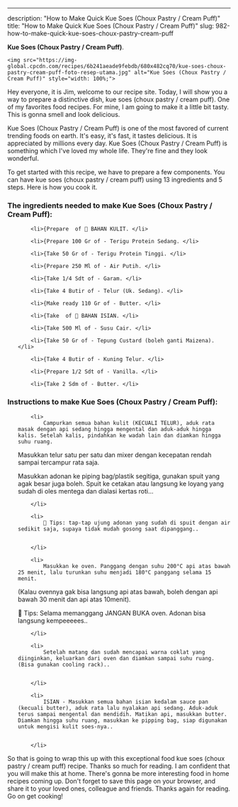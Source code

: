 ---
description: "How to Make Quick Kue Soes (Choux Pastry / Cream Puff)"
title: "How to Make Quick Kue Soes (Choux Pastry / Cream Puff)"
slug: 982-how-to-make-quick-kue-soes-choux-pastry-cream-puff

<p>
	<strong>Kue Soes (Choux Pastry / Cream Puff)</strong>. 
	
</p>
<p>
	
	<img src="https://img-global.cpcdn.com/recipes/6b241aeade9febdb/680x482cq70/kue-soes-choux-pastry-cream-puff-foto-resep-utama.jpg" alt="Kue Soes (Choux Pastry / Cream Puff)" style="width: 100%;">
	
	
</p>
<p>
	Hey everyone, it is Jim, welcome to our recipe site. Today, I will show you a way to prepare a distinctive dish, kue soes (choux pastry / cream puff). One of my favorites food recipes. For mine, I am going to make it a little bit tasty. This is gonna smell and look delicious.
</p>
	
<p>
	Kue Soes (Choux Pastry / Cream Puff) is one of the most favored of current trending foods on earth. It's easy, it's fast, it tastes delicious. It is appreciated by millions every day. Kue Soes (Choux Pastry / Cream Puff) is something which I've loved my whole life. They're fine and they look wonderful.
</p>
<p>
	
</p>

<p>
To get started with this recipe, we have to prepare a few components. You can have kue soes (choux pastry / cream puff) using 13 ingredients and 5 steps. Here is how you cook it.
</p>

<h3>The ingredients needed to make Kue Soes (Choux Pastry / Cream Puff):</h3>

<ol>
	
		<li>{Prepare  of 🥣 BAHAN KULIT. </li>
	
		<li>{Prepare 100 Gr of - Terigu Protein Sedang. </li>
	
		<li>{Take 50 Gr of - Terigu Protein Tinggi. </li>
	
		<li>{Prepare 250 Ml of - Air Putih. </li>
	
		<li>{Take 1/4 Sdt of - Garam. </li>
	
		<li>{Take 4 Butir of - Telur (Uk. Sedang). </li>
	
		<li>{Make ready 110 Gr of - Butter. </li>
	
		<li>{Take  of 🥣 BAHAN ISIAN. </li>
	
		<li>{Take 500 Ml of - Susu Cair. </li>
	
		<li>{Take 50 Gr of - Tepung Custard (boleh ganti Maizena). </li>
	
		<li>{Take 4 Butir of - Kuning Telur. </li>
	
		<li>{Prepare 1/2 Sdt of - Vanilla. </li>
	
		<li>{Take 2 Sdm of - Butter. </li>
	
</ol>
<p>
	
</p>

<h3>Instructions to make Kue Soes (Choux Pastry / Cream Puff):</h3>

<ol>
	
		<li>
			Campurkan semua bahan kulit (KECUALI TELUR), aduk rata masak dengan api sedang hingga mengental dan aduk-aduk hingga kalis. Setelah kalis, pindahkan ke wadah lain dan diamkan hingga suhu ruang.
Masukkan telur satu per satu dan mixer dengan kecepatan rendah sampai tercampur rata saja.

Masukkan adonan ke piping bag/plastik segitiga, gunakan spuit yang agak besar juga boleh. Spuit ke cetakan atau langsung ke loyang yang sudah di oles mentega dan dialasi kertas roti...
			
			
		</li>
	
		<li>
			💓 Tips: tap-tap ujung adonan yang sudah di spuit dengan air sedikit saja, supaya tidak mudah gosong saat dipanggang..
			
			
		</li>
	
		<li>
			Masukkan ke oven. Panggang dengan suhu 200°C api atas bawah 25 menit, lalu turunkan suhu menjadi 180°C panggang selama 15 menit.

(Kalau ovennya gak bisa langsung api atas bawah, boleh dengan api bawah 30 menit dan api atas 10menit).

💓 Tips: Selama memanggang JANGAN BUKA oven. Adonan bisa langsung kempeeeees..
			
			
		</li>
	
		<li>
			Setelah matang dan sudah mencapai warna coklat yang diinginkan, keluarkan dari oven dan diamkan sampai suhu ruang. (Bisa gunakan cooling rack)..
			
			
		</li>
	
		<li>
			ISIAN - Masukkan semua bahan isian kedalam sauce pan (kecuali butter), aduk rata lalu nyalakan api sedang. Aduk-aduk terus sampai mengental dan mendidih. Matikan api, masukkan butter. Diamkan hingga suhu ruang, masukkan ke pipping bag, siap digunakan untuk mengisi kulit soes-nya..
			
			
		</li>
	
</ol>

<p>
	
</p>

<p>
	So that is going to wrap this up with this exceptional food kue soes (choux pastry / cream puff) recipe. Thanks so much for reading. I am confident that you will make this at home. There's gonna be more interesting food in home recipes coming up. Don't forget to save this page on your browser, and share it to your loved ones, colleague and friends. Thanks again for reading. Go on get cooking!
</p>
